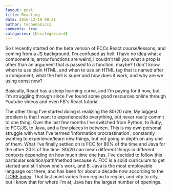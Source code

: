 ```yaml
---
layout: post
title: Reacting
date: 2016-12-19 09:21
author: techenomics1
comments: true
categories: [Uncategorized]
---
```



So I recently started on the beta version of FCCs React course/lessons, and coming from a JS background, I'm confused as hell.  I have no idea what a component is, arrow functions are weird, I couldn't tell you what a prop is other than an argument that is passed to a function, maybe?  I don't know when to use plain HTML, and when to use an HTML tag that is named after a component, what the hell is super and how does it work, and why are we using const now?

Basically, React has a steep learning curve, and I'm paying for it now, but I'm struggling through since I've found some good resources online through Youtube videos and even FB's React tutorial.  

The other thing I've started doing is realizing the 80/20 rule.  My biggest problem is that I want to experience/do everything, but never really commit to one thing.  Over the last few months I've switched from Python, to Ruby, to FCC/JS, to Java, and a few places in between.  This is my own personal struggle with what I've termed 'information procrastination', constantly wanting to experience/learn new things, but not going in depth on any one of them.  What I've finally settled on is FCC for 80% of the time and Java for the other 20% of the time.  80/20 can mean different things in different contexts depending on how much time one has.  I've decided to follow this particular solution/path/method because A.  FCC is a solid curriculum to get started and still show one's work, and B.  Java is the most employable language out there, and has been for about a decade now according to the [TIOBE Index](http://www.tiobe.com/tiobe-index/).  That last point varies from region to region, and city to city, but I know that for where I'm at, Java has the largest number of openings.  
